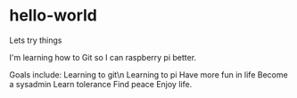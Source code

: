 # hello-world
Lets try things

I'm learning how to Git so I can raspberry pi better.

Goals include:
Learning to git\n
Learning to pi
Have more fun in life
Become a sysadmin
Learn tolerance
Find peace
Enjoy life.
